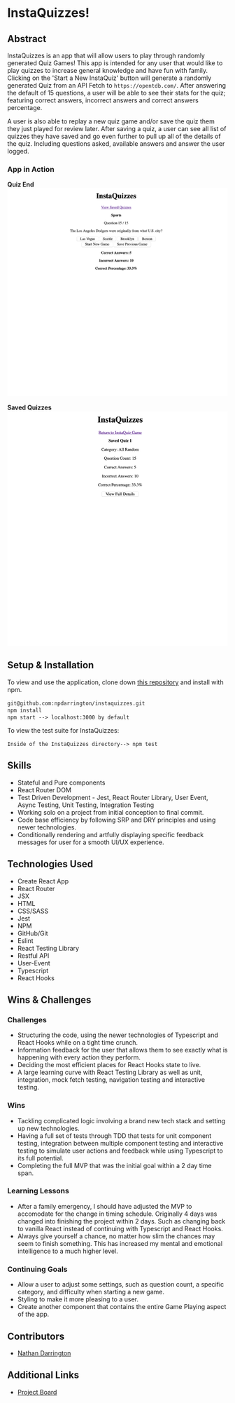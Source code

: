 # InstaQuizzes!

## Abstract

InstaQuizzes is an app that will allow users to play through randomly generated Quiz Games! This app is intended for any user that would like to play quizzes to increase general knowledge and have fun with family. Clicking on the 'Start a New InstaQuiz' button will generate a randomly generated Quiz from an API Fetch to `https://opentdb.com/`. After answering the default of 15 questions, a user will be able to see their stats for the quiz; featuring correct answers, incorrect answers and correct answers percentage.

A user is also able to replay a new quiz game and/or save the quiz them they just played for review later. After saving a quiz, a user can see all list of quizzes they have saved and go even further to pull up all of the details of the quiz. Including questions asked, available answers and answer the user logged.

### App in Action

**Quiz End**
![InstaQuizzes Game Finish](./src/images/InstaQuiz-finish.png)

**Saved Quizzes**
![InstaQuizzes Saved Games](./src/images/InstaQuiz-saved-games.png)

## Setup & Installation

To view and use the application, clone down [this repository](https://github.com/npdarrington/) and install with npm.

```
git@github.com:npdarrington/instaquizzes.git
npm install
npm start --> localhost:3000 by default
```

To view the test suite for InstaQuizzes:

```
Inside of the InstaQuizzes directory--> npm test
```

## Skills

- Stateful and Pure components
- React Router DOM
- Test Driven Development - Jest, React Router Library, User Event, Async Testing, Unit Testing, Integration Testing
- Working solo on a project from initial conception to final commit.
- Code base efficiency by following SRP and DRY principles and using newer technologies.
- Conditionally rendering and artfully displaying specific feedback messages for user for a smooth UI/UX experience.

## Technologies Used

- Create React App
- React Router
- JSX
- HTML
- CSS/SASS
- Jest
- NPM
- GitHub/Git
- Eslint
- React Testing Library
- Restful API
- User-Event
- Typescript
- React Hooks

## Wins & Challenges

### Challenges

- Structuring the code, using the newer technologies of Typescript and React Hooks while on a tight time crunch.
- Information feedback for the user that allows them to see exactly what is happening with every action they perform.
- Deciding the most efficient places for React Hooks state to live.
- A large learning curve with React Testing Library as well as unit, integration, mock fetch testing, navigation testing and interactive testing.

### Wins

- Tackling complicated logic involving a brand new tech stack and setting up new technologies.
- Having a full set of tests through TDD that tests for unit component testing, integration between multiple component testing and interactive testing to simulate user actions and feedback while using Typescript to its full potential.
- Completing the full MVP that was the initial goal within a 2 day time span.

### Learning Lessons

- After a family emergency, I should have adjusted the MVP to accomodate for the change in timing schedule. Originally 4 days was changed into finishing the project within 2 days. Such as changing back to vanilla React instead of continuing with Typescript and React Hooks.
- Always give yourself a chance, no matter how slim the chances may seem to finish something. This has increased my mental and emotional intelligence to a much higher level.

### Continuing Goals

- Allow a user to adjust some settings, such as question count, a specific category, and difficulty when starting a new game.
- Styling to make it more pleasing to a user.
- Create another component that contains the entire Game Playing aspect of the app.

## Contributors

- [Nathan Darrington](https://github.com/npdarrington)

## Additional Links

- [Project Board](https://github.com/npdarrington/instaquizzes/projects/1)
